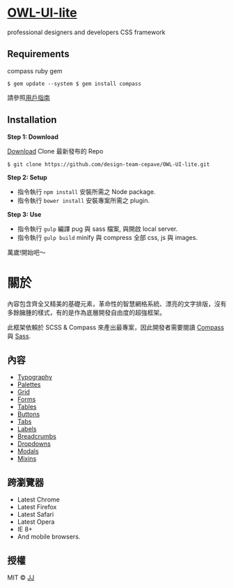 [OWL-UI-lite](https://github.com/design-team-cepave/OWL-UI-lite)
=========================

professional designers and developers CSS framework

Requirements
-------------------------
compass ruby gem

``
$ gem update --system
$ gem install compass
``

請參照[用戶指南](http://compass-style.org/install/)


Installation
-------------------------
**Step 1: Download**

[Download](https://github.com/design-team-cepave/OWL-UI-lite) Clone 最新發布的 Repo

``$ git clone https://github.com/design-team-cepave/OWL-UI-lite.git``

**Step 2: Setup**

* 指令執行 ``npm install`` 安裝所需之 Node package.
* 指令執行 ``bower install`` 安裝專案所需之 plugin.

**Step 3: Use**

* 指令執行 ``gulp`` 編譯 pug 與 sass 檔案, 與開啟 local server.
* 指令執行 ``gulp build`` minify 與 compress 全部 css, js 與 images.

萬歲!開始吧～

關於
========================

內容包含齊全又精美的基礎元素，革命性的智慧網格系統、漂亮的文字排版，沒有多餘臃腫的樣式，有的是作為底層開發自由度的超強框架。

此框架依賴於 SCSS & Compass 來產出最專案，因此開發者需要閱讀 [Compass](http://compass-style.org/) 與 [Sass](http://sass-lang.com/).

內容
-------------------------

* [Typography](http://design.cepave.com/owl-ui-lite/docs/typography/index.html)
* [Palettes](http://design.cepave.com/owl-ui-lite/docs/palettes/index.html)
* [Grid](http://design.cepave.com/owl-ui-lite/docs/grid/index.html)
* [Forms](http://design.cepave.com/owl-ui-lite/docs/forms/index.html)
* [Tables](http://design.cepave.com/owl-ui-lite/docs/tables/index.html)
* [Buttons](http://design.cepave.com/owl-ui-lite/docs/buttons/index.html)
* [Tabs](http://design.cepave.com/owl-ui-lite/docs/tabs/index.html)
* [Labels](http://design.cepave.com/owl-ui-lite/docs/labels/index.html)
* [Breadcrumbs](http://design.cepave.com/owl-ui-lite/docs/breadcrumbs/index.html)
* [Dropdowns](http://design.cepave.com/owl-ui-lite/docs/dropdowns/index.html)
* [Modals](http://design.cepave.com/owl-ui-lite/docs/modals/index.html)
* [Mixins](#)


跨瀏覽器
-------------------------
* Latest Chrome
* Latest Firefox
* Latest Safari
* Latest Opera
* IE 8+
* And mobile browsers.

授權
-------------------------
MIT © [JJ](https://github.com/jerrysdesign)
